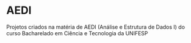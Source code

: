# AEDI

Projetos criados na matéria de AEDI (Análise e Estrutura de Dados I) do curso Bacharelado em Ciência e Tecnologia da UNIFESP
